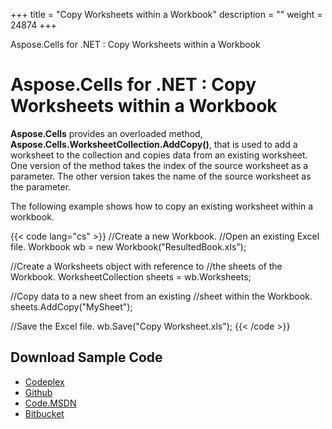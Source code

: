 +++
title = "Copy Worksheets within a Workbook" 
description = "" 
weight = 24874 
+++

Aspose.Cells for .NET : Copy Worksheets within a Workbook  

# Aspose.Cells for .NET : Copy Worksheets within a Workbook


**Aspose.Cells** provides an overloaded method, **Aspose.Cells.WorksheetCollection.AddCopy()**, that is used to add a worksheet to the collection and copies data from an existing worksheet. One version of the method takes the index of the source worksheet as a parameter. The other version takes the name of the source worksheet as the parameter.

The following example shows how to copy an existing worksheet within a workbook.

{{< code lang="cs" >}}
//Create a new Workbook.
//Open an existing Excel file.
Workbook wb = new Workbook("ResultedBook.xls");

//Create a Worksheets object with reference to
//the sheets of the Workbook.
WorksheetCollection sheets = wb.Worksheets;

//Copy data to a new sheet from an existing
//sheet within the Workbook.
sheets.AddCopy("MySheet");

//Save the Excel file.
wb.Save("Copy Worksheet.xls");
{{< /code >}}

## Download Sample Code

*   [Codeplex](https://asposecellsopenxml.codeplex.com/releases/view/619160)
*   [Github](https://github.com/aspose-cells/Aspose.Cells-for-.NET/releases/tag/MissingFeaturesOpenXMLExcelv1.1)
*   [Code.MSDN](https://code.msdn.microsoft.com/AsposeCells-Features-8fba7c3c)
*   [Bitbucket](https://bitbucket.org/asposemarketplace/aspose-for-openxml/downloads/Copy%20Worksheet%20%28Aspose.Cells%29.zip)

